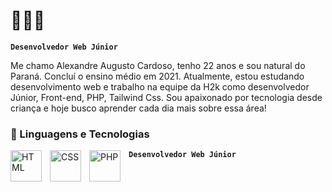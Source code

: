 # 🚀🤖📘 

**`Desenvolvedor Web Júnior`**

Me chamo Alexandre Augusto Cardoso, tenho 22 anos e sou natural do Paraná. Concluí o ensino médio em 2021. Atualmente, estou estudando desenvolvimento web e trabalho na equipe da H2k como desenvolvedor Júnior, Front-end, PHP, Tailwind Css. Sou apaixonado por tecnologia desde criança e hoje busco aprender cada dia mais sobre essa área!


### 🤖 Linguagens e Tecnologias

<img 
    align="left" 
    alt="HTML"
    title="HTML" 
    width="50px" 
    style="padding-right: 10px;" 
    src="https://cdn.jsdelivr.net/gh/devicons/devicon@latest/icons/html5/html5-original-wordmark.svg" 
 />  
 
 <img
    align="left" 
    alt="CSS"
    title="CSS" 
    width="50px" 
    style="padding-right: 10px;" 
    src="https://cdn.jsdelivr.net/gh/devicons/devicon@latest/icons/css3/css3-original-wordmark.svg" />


<img
    align="left" 
    alt="PHP"
    title="SQL" 
    width="50px" 
    style="padding-right: 10px;" 
    src="https://cdn.jsdelivr.net/gh/devicons/devicon@latest/icons/php/php-original.svg" />

 

 

**`Desenvolvedor Web Júnior`**








           


<br/>   
<br/>



<!--
**alexandrecardos0/alexandrecardos0** is a ✨ _special_ ✨ repository because its `README.md` (this file) appears on your GitHub profile.

Here are some ideas to get you started:

- 🔭 I’m currently working on ...
- 🌱 I’m currently learning ...
- 👯 I’m looking to collaborate on ...
- 🤔 I’m looking for help with ...
- 💬 Ask me about ...
- 📫 How to reach me: ...
- 😄 Pronouns: ...
- ⚡ Fun fact: ...
-->
